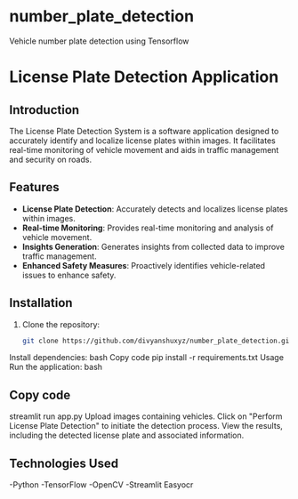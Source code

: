# number_plate_detection
Vehicle number plate detection using Tensorflow




# License Plate Detection Application

## Introduction

The License Plate Detection System is a software application designed to accurately identify and localize license plates within images. It facilitates real-time monitoring of vehicle movement and aids in traffic management and security on roads.

## Features

- **License Plate Detection**: Accurately detects and localizes license plates within images.
- **Real-time Monitoring**: Provides real-time monitoring and analysis of vehicle movement.
- **Insights Generation**: Generates insights from collected data to improve traffic management.
- **Enhanced Safety Measures**: Proactively identifies vehicle-related issues to enhance safety.

## Installation

1. Clone the repository:
   ```bash
   git clone https://github.com/divyanshuxyz/number_plate_detection.git
Install dependencies:
bash
Copy code
pip install -r requirements.txt
Usage
Run the application:
bash
## Copy code
streamlit run app.py
Upload images containing vehicles.
Click on "Perform License Plate Detection" to initiate the detection process.
View the results, including the detected license plate and associated information.

## Technologies Used
-Python
-TensorFlow
-OpenCV
-Streamlit
Easyocr

